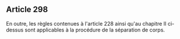 Article 298
----
En outre, les règles contenues à l'article 228 ainsi qu'au chapitre II ci-dessus
sont applicables à la procédure de la séparation de corps.
